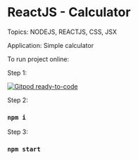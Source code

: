 # ReactJS - Calculator

Topics: NODEJS, REACTJS, CSS, JSX

Application: Simple calculator

To run project online:

Step 1:

[![Gitpod ready-to-code](https://img.shields.io/badge/Gitpod-ready--to--code-blue?logo=gitpod)](https://gitpod.io/#https://github.com/gilsonmneto/reactjs-calculator)

Step 2:

### `npm i`

Step 3:

### `npm start`
